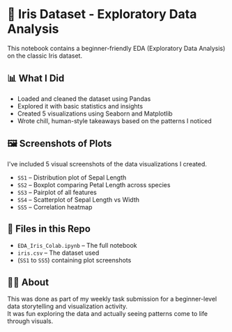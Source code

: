 # 🌼 Iris Dataset - Exploratory Data Analysis

This notebook contains a beginner-friendly EDA (Exploratory Data Analysis) on the classic Iris dataset.

## 📊 What I Did

- Loaded and cleaned the dataset using Pandas
- Explored it with basic statistics and insights
- Created 5 visualizations using Seaborn and Matplotlib
- Wrote chill, human-style takeaways based on the patterns I noticed

## 🖼️ Screenshots of Plots

I've included 5 visual screenshots of the data visualizations I created.

- `SS1` – Distribution plot of Sepal Length  
- `SS2` – Boxplot comparing Petal Length across species  
- `SS3` – Pairplot of all features  
- `SS4` – Scatterplot of Sepal Length vs Width
- `SS5` – Correlation heatmap 


## 🔗 Files in this Repo

- `EDA_Iris_Colab.ipynb` – The full notebook
- `iris.csv` – The dataset used
- (`SS1` to `SS5`) containing plot screenshots 
  

## 🙋‍♂️ About

This was done as part of my weekly task submission for a beginner-level data storytelling and visualization activity.  
It was fun exploring the data and actually seeing patterns come to life through visuals.
